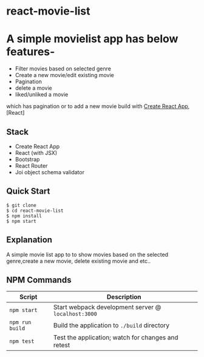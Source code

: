 # react-movie-list

# A simple movielist app has below features-

- Filter movies based on selected genre
- Create a new movie/edit existing movie
- Pagination
- delete a movie
- liked/unliked a movie

which has pagination or to add a new movie build with [Create React App](https://github.com/facebookincubator/create-react-app),[React]

## Stack

- Create React App
- React (with JSX)
- Bootstrap
- React Router
- Joi object schema validator

## Quick Start

```shell
$ git clone
$ cd react-movie-list
$ npm install
$ npm start
```

## Explanation

A simple movie list app to to show movies based on the selected genre,create a new movie, delete existing movie and etc..

## NPM Commands

| Script          | Description                                         |
| --------------- | --------------------------------------------------- |
| `npm start`     | Start webpack development server @ `localhost:3000` |
| `npm run build` | Build the application to `./build` directory        |
| `npm test`      | Test the application; watch for changes and retest  |
